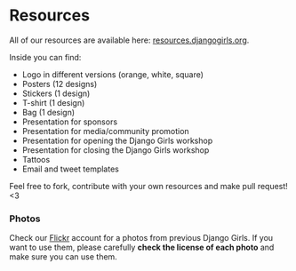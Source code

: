 # Resources

All of our resources are available here: [resources.djangogirls.org](http://resources.djangogirls.org/).

Inside you can find:
- Logo in different versions (orange, white, square)
- Posters (12 designs)
- Stickers (1 design)
- T-shirt (1 design)
- Bag (1 design)
- Presentation for sponsors
- Presentation for media/community promotion
- Presentation for opening the Django Girls workshop
- Presentation for closing the Django Girls workshop
- Tattoos
- Email and tweet templates

Feel free to fork, contribute with your own resources and make pull request! <3

### Photos

Check our [Flickr](https://www.flickr.com/photos/128162583@N08/sets/) account for a photos from previous Django Girls. If you want to use them, please carefully __check the license of each photo__ and make sure you can use them. 
